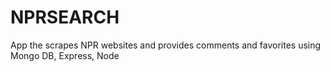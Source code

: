# NPRSEARCH
App the scrapes NPR websites and provides comments and favorites using Mongo DB, Express, Node
